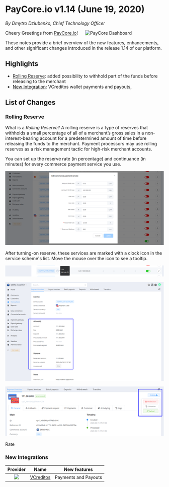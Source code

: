 # **PayCore.io v1.14 (June 19, 2020)**

*By Dmytro Dziubenko, Chief Technology Officer*

<img src="https://paycore.io/wp-content/uploads/2020/06/paycore_illustration_newstyle-30.05-770x400.jpg" alt="PayCore Dashboard" style="width: 250px; float: right; padding-left: 10px;">

Cheery Greetings from [PayCore.io](https://paycore.io/)!

These notes provide a brief overview of the new features, enhancements, and other significant changes introduced in the release 1.14 of our platform.

## Highlights

* [Rolling Reserve](#rolling-reserve): added possibility to withhold part of the funds before releasing to the merchant
* [New Integration](#new-integration): VCreditos wallet payments and payouts, 

## List of Changes

### Rolling Reserve

What is a *Rolling Reserve*? A rolling reserve is a type of reserves that withholds a small percentage of all of a merchant’s gross sales in a non-interest-bearing account for a predetermined amount of time before releasing the funds to the merchant. Payment processors may use rolling reserves as a risk management tactic for high-risk merchant accounts.

You can set up the reserve rate (in percentage) and continuance (in minutes) for every commerce payment service you use.

![Edit payment service](images/v1.14/setup-reserve.png)

After turning-on reserve, these services are marked with a clock icon in the service scheme's list. Move the mouse over the icon to see a tooltip.

![](images/v1.14/setup-reserve1.png)

![](images/v1.14/reserved-amount.png)

![Manual Unreserve](images/v1.14/unreserve.png)

Rate 



### New Integrations

| Provider | Name  | New features |
|:-:|:-:|:-:|
|     <img src="https://static.openfintech.io/payment_providers/vcreditos/logo.png?w=70" width="70px">      | [VCreditos](/connectors/vcreditos/)                | Payments and Payouts                            |
